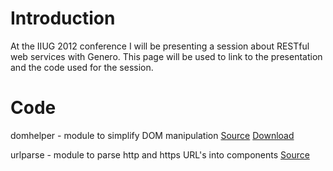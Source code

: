 # Introduction #

At the IIUG 2012 conference I will be presenting a session about RESTful web services with Genero. This page will be used to link to the presentation and the code used for the session.

# Code #

domhelper - module to simplify DOM manipulation  [Source](http://code.google.com/p/sourcefourjs/source/browse/trunk/genero_libs/domhelper/domhelper.4gl) [Download](http://code.google.com/p/sourcefourjs/downloads/detail?name=domhelpers-1.0.zip&can=2&q=#makechanges)

urlparse - module to parse http and https URL's into components [Source](http://code.google.com/p/sourcefourjs/source/browse/trunk/genero_libs/urlparse/urlparse.4gl)
